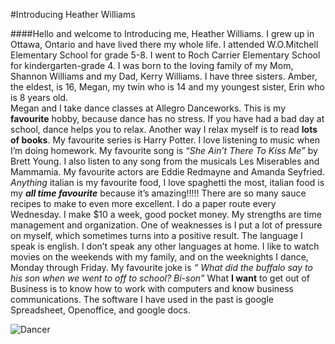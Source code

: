 #Introducing Heather Williams 

####Hello and welcome to Introducing me, Heather Williams. 
I grew up in Ottawa, Ontario and have lived there my whole life.
I attended W.O.Mitchell Elementary School for grade 5-8. I went to Roch Carrier Elementary School for kindergarten-grade 4. 
I was born to the loving family of my Mom, Shannon Williams and my Dad, Kerry Williams. I have three sisters. Amber, the eldest, is 16, Megan, my twin who is 14 and my youngest sister, Erin who is 8 years old.  
Megan and I take dance classes at Allegro Danceworks. This is my **favourite** hobby, because dance has no stress. If you have had a bad day at school, dance helps you to relax.
 Another way I relax myself is to read **lots of books**. My favourite series is Harry Potter. 
I love listening to music when I’m doing homework. My favourite song is _“She Ain’t There To Kiss Me”_ by Brett Young. I also listen to any song from the musicals Les Miserables and Mammamia. My favourite actors are Eddie Redmayne and Amanda Seyfried. 
_Anything_ italian is my favourite food, I love spaghetti the most, italian food is my **_all time favourite_** because it’s amazing!!!!! There are so many sauce recipes to make to even more excellent. 
I do a paper route every Wednesday. I make $10 a week, good pocket money.
 My strengths are time management and organization. One of weaknesses is I put a lot of pressure on myself, which sometimes turns into a positive result. 
The language I speak is english. I don’t speak any other languages at home.
 I like to watch movies on the weekends with my family, and on the weeknights I dance, Monday through Friday. 
My favourite joke is _“ What did the buffalo say to his son when we went to off to school? Bi-son”_ 
What **I want** to get out of Business is to know how to work with computers and know business communications. 
The software I have used in the past is google Spreadsheet, Openoffice, and google docs.
 
![Dancer](http://images.clipartpanda.com/dancer-leaping-clipart-dancing_silhouettes_3_1.png)
